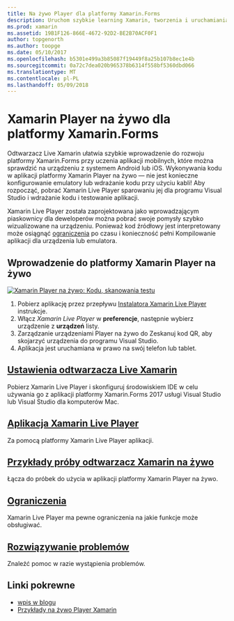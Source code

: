 ```yaml
---
title: Na żywo Player dla platformy Xamarin.Forms
description: Uruchom szybkie learning Xamarin, tworzenia i uruchamiania aplikacji na urządzeniu z systemem Android lub iOS.
ms.prod: xamarin
ms.assetid: 19B1F126-866E-4672-92D2-BE2B70ACF0F1
author: topgenorth
ms.author: toopge
ms.date: 05/10/2017
ms.openlocfilehash: b5301e499a3b85087f19449f8a25b107b8ec1e4b
ms.sourcegitcommit: 0a72c7dea020b965378b6314f558bf5360dbd066
ms.translationtype: MT
ms.contentlocale: pl-PL
ms.lasthandoff: 05/09/2018
---
```

# <a name="xamarin-live-player-for-xamarinforms"></a>Xamarin Player na żywo dla platformy Xamarin.Forms

Odtwarzacz Live Xamarin ułatwia szybkie wprowadzenie do rozwoju platformy Xamarin.Forms przy uczenia aplikacji mobilnych, które można sprawdzić na urządzeniu z systemem Android lub iOS. Wykonywania kodu w aplikacji platformy Xamarin Player na żywo — nie jest konieczne konfigurowanie emulatory lub wdrażanie kodu przy użyciu kabli! Aby rozpocząć, pobrać Xamarin Live Player sparowaniu jej dla programu Visual Studio i wdrażanie kodu i testowanie aplikacji. 

Xamarin Live Player została zaprojektowana jako wprowadzającym piaskownicy dla deweloperów można pobrać swoje pomysły szybko wizualizowane na urządzeniu. Ponieważ kod źródłowy jest interpretowany może osiągnąć [ograniczenia](limitations.md) po czasu i konieczność pełni Kompilowanie aplikacji dla urządzenia lub emulatora.

## <a name="get-started-with-xamarin-live-player"></a>Wprowadzenie do platformy Xamarin Player na żywo

[![Xamarin Player na żywo: Kodu, skanowania testu](images/xamarin-live.png)](images/xamarin-live-sml.png#lightbox)

1. Pobierz aplikację przez przepływu [Instalatora Xamarin Live Player](install.md) instrukcje.
2. Włącz *Xamarin Live Player* w **preferencje**, następnie wybierz urządzenie z **urządzeń** listy.
2. Zarządzanie urządzeniami Player na żywo do Zeskanuj kod QR, aby skojarzyć urządzenia do programu Visual Studio.
3. Aplikacja jest uruchamiana w prawo na swój telefon lub tablet.

## <a name="xamarin-live-player-setupinstallmd"></a>[Ustawienia odtwarzacza Live Xamarin](install.md)

Pobierz Xamarin Live Player i skonfiguruj środowiskiem IDE w celu używania go z aplikacji platformy Xamarin.Forms 2017 usługi Visual Studio lub Visual Studio dla komputerów Mac. 

## <a name="xamarin-live-player-appplayermd"></a>[Aplikacja Xamarin Live Player](player.md)

Za pomocą platformy Xamarin Live Player aplikacji.

## <a name="samples-to-try-with-xamarin-live-playersamplesmd"></a>[Przykłady próby odtwarzacz Xamarin na żywo](samples.md)

Łącza do próbek do użycia w aplikacji platformy Xamarin Player na żywo.

## <a name="limitationslimitationsmd"></a>[Ograniczenia](limitations.md)

Xamarin Live Player ma pewne ograniczenia na jakie funkcje może obsługiwać.

## <a name="troubleshootingtroubleshootingmd"></a>[Rozwiązywanie problemów](troubleshooting.md)

Znaleźć pomoc w razie wystąpienia problemów.


## <a name="related-links"></a>Linki pokrewne

- [wpis w blogu](https://blog.xamarin.com/live-player/)
- [Przykłady na żywo Player Xamarin](https://developer.xamarin.com/samples/xamarin-live-player/all/)
